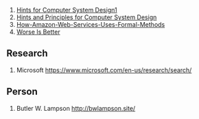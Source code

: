 1. [Hints for Computer System Design1](https://www.microsoft.com/en-us/research/wp-content/uploads/2016/02/acrobat-17.pdf)
2. [Hints and Principles for Computer System Design](https://www.microsoft.com/en-us/research/publication/hints-and-principles-for-computer-system-design-3/)
2. [How-Amazon-Web-Services-Uses-Formal-Methods](https://www.cslab.pepperdine.edu/warford/math221/How-Amazon-Web-Services-Uses-Formal-Methods.pdf)
3. [Worse Is Better](https://www.dreamsongs.com/WorseIsBetter.html)

## Research

1. Microsoft https://www.microsoft.com/en-us/research/search/

## Person

1. Butler W. Lampson  http://bwlampson.site/

